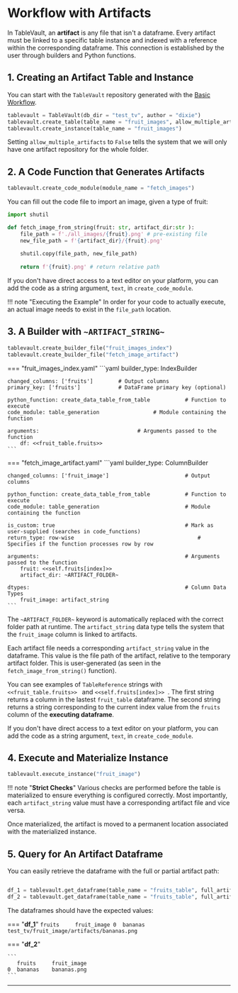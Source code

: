 # Workflow with Artifacts

In TableVault, an **artifact** is any file that isn't a dataframe. Every artifact must be linked to a specific table instance and indexed with a reference within the corresponding dataframe. This connection is established by the user through builders and Python functions.

## 1. Creating an Artifact Table and Instance

You can start with the `TableVault` repository generated with the [Basic Workflow](workflow.md).

```python
tablevault = TableVault(db_dir = "test_tv", author = "dixie")
tablevault.create_table(table_name = "fruit_images", allow_multiple_artifacts = False)
tablevault.create_instance(table_name = "fruit_images")
```

Setting `allow_multiple_artifacts` to `False` tells the system that we will only have one artifact repository for the whole folder.

## 2. A Code Function that Generates Artifacts

```python
tablevault.create_code_module(module_name = "fetch_images")
```

You can fill out the code file to import an image, given a type of fruit:

```python
import shutil

def fetch_image_from_string(fruit: str, artifact_dir:str ):
    file_path = f'./all_images/{fruit}.png' # pre-existing file
    new_file_path = f'{artifact_dir}/{fruit}.png'
    
    shutil.copy(file_path, new_file_path)
    
    return f'{fruit}.png' # return relative path
```

If you don't have direct access to a text editor on your platform, you can add the code as a string argument, `text`, in `create_code_module`.

!!! note "Executing the Example"
    In order for your code to actually execute, an actual image needs to exist in the  `file_path` location.

## 3. A Builder with `~ARTIFACT_STRING~`
```python
tablevault.create_builder_file("fruit_images_index")
tablevault.create_builder_file("fetch_image_artifact")
```

=== "fruit_images_index.yaml"
    ```yaml
    builder_type: IndexBuilder

    changed_columns: ['fruits']        # Output columns
    primary_key: ['fruits']            # DataFrame primary key (optional)

    python_function: create_data_table_from_table           # Function to execute
    code_module: table_generation                 # Module containing the function

    arguments:                               # Arguments passed to the function
        df: <<fruit_table.fruits>>                  
    ```
=== "fetch_image_artifact.yaml"
    ```yaml
    builder_type: ColumnBuilder

    changed_columns: ['fruit_image']                        # Output columns

    python_function: create_data_table_from_table           # Function to execute
    code_module: table_generation                           # Module containing the function
    
    is_custom: true                                         # Mark as user-supplied (searches in code_functions)
    return_type: row-wise                                       # Specifies if the function processes row by row
    
    arguments:                                              # Arguments passed to the function
        fruit: <<self.fruits[index]>> 
        artifact_dir: ~ARTIFACT_FOLDER~ 

    dtypes:                                                 # Column Data Types 
        fruit_image: artifact_string            
    ```

The `~ARTIFACT_FOLDER~` keyword is automatically replaced with the correct folder path at runtime. The `artifact_string` data type tells the system that the `fruit_image` column is linked to artifacts. 

Each artifact file needs a corresponding `artifact_string` value in the dataframe. This value is the file path of the artifact, relative to the temporary artifact folder. This is user-generated (as seen in the `fetch_image_from_string()` function).

You can see examples of `TableReference` strings with `<<fruit_table.fruits>> ` and `<<self.fruits[index]>> `. The first string returns a column in the lastest `fruit_table` dataframe. The second string returns a string corresponding to the current index value from the `fruits` column of the **executing dataframe**.

If you don't have direct access to a text editor on your platform, you can add the code as a string argument, `text`, in `create_code_module`.

## 4. Execute and Materialize Instance

```python
tablevault.execute_instance("fruit_image")
```

!!! note "**Strict Checks**"
    Various checks are performed before the table is materialized to ensure everything is configured correctly. Most importantly, each `artifact_string` value must have a corresponding artifact file and vice versa.

Once materialized, the artifact is moved to a permanent location associated with the materialized instance.

## 5. Query for An Artifact Dataframe

You can easily retrieve the dataframe with the full or partial artifact path: 

```python

df_1 = tablevault.get_dataframe(table_name = "fruits_table", full_artifact_path = True)
df_2 = tablevault.get_dataframe(table_name = "fruits_table", full_artifact_path = False)

```

The dataframes should have the expected values:

=== "**df_1**"
    ```
       fruits     fruit_image
    0  bananas    test_tv/fruit_image/artifacts/bananas.png
    ```

=== "**df_2**"

    ```
       fruits     fruit_image
    0  bananas    bananas.png
    ```

---
